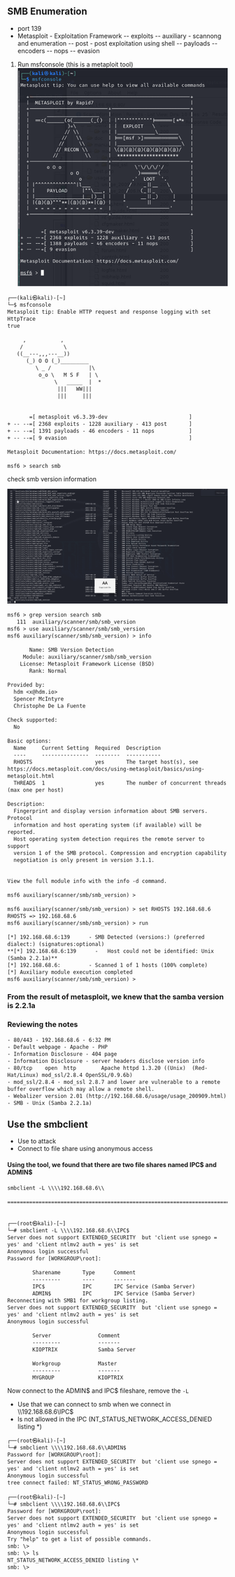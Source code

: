 
## SMB Enumeration

- port 139
- Metasploit - Exploitation Framework
	-- exploits
	-- auxiliary - scannong and enumeration
	-- post - post exploitation using shell
	-- payloads
	-- encoders
	-- nops
	-- evasion
1. Run msfconsole (this is a metaploit tool)
![Alt](../metasploit_smb.png)

```
┌──(kali㉿kali)-[~]
└─$ msfconsole
Metasploit tip: Enable HTTP request and response logging with set HttpTrace 
true
                                                  
     ,           ,
    /             \
   ((__---,,,---__))
      (_) O O (_)_________
         \ _ /            |\
          o_o \   M S F   | \
               \   _____  |  *
                |||   WW|||
                |||     |||


       =[ metasploit v6.3.39-dev                          ]
+ -- --=[ 2368 exploits - 1228 auxiliary - 413 post       ]
+ -- --=[ 1391 payloads - 46 encoders - 11 nops           ]
+ -- --=[ 9 evasion                                       ]

Metasploit Documentation: https://docs.metasploit.com/

msf6 > search smb

```

check smb version information

![Alt](../metasploit_smb_versioninfo.png)

```
msf6 > grep version search smb
   111  auxiliary/scanner/smb/smb_version 
msf6 > use auxiliary/scanner/smb/smb_version
msf6 auxiliary(scanner/smb/smb_version) > info

       Name: SMB Version Detection
     Module: auxiliary/scanner/smb/smb_version
    License: Metasploit Framework License (BSD)
       Rank: Normal

Provided by:
  hdm <x@hdm.io>
  Spencer McIntyre
  Christophe De La Fuente

Check supported:
  No

Basic options:
  Name     Current Setting  Required  Description
  ----     ---------------  --------  -----------
  RHOSTS                    yes       The target host(s), see https://docs.metasploit.com/docs/using-metasploit/basics/using-metasploit.html
  THREADS  1                yes       The number of concurrent threads (max one per host)

Description:
  Fingerprint and display version information about SMB servers. Protocol
  information and host operating system (if available) will be reported.
  Host operating system detection requires the remote server to support
  version 1 of the SMB protocol. Compression and encryption capability
  negotiation is only present in version 3.1.1.


View the full module info with the info -d command.

msf6 auxiliary(scanner/smb/smb_version) > 

msf6 auxiliary(scanner/smb/smb_version) > set RHOSTS 192.168.68.6
RHOSTS => 192.168.68.6
msf6 auxiliary(scanner/smb/smb_version) > run

[*] 192.168.68.6:139      - SMB Detected (versions:) (preferred dialect:) (signatures:optional)
**[*] 192.168.68.6:139      -   Host could not be identified: Unix (Samba 2.2.1a)**
[*] 192.168.68.6:         - Scanned 1 of 1 hosts (100% complete)
[*] Auxiliary module execution completed
msf6 auxiliary(scanner/smb/smb_version) > 

```

### From the result of metasploit, we knew that the samba version is 2.2.1a

### Reviewing the notes

	- 80/443 - 192.168.68.6 - 6:32 PM
	- Default webpage - Apache - PHP
	- Information Disclosure - 404 page
	- Information Disclosure - server headers disclose version info
	- 80/tcp    open  http        Apache httpd 1.3.20 ((Unix)  (Red-Hat/Linux) mod_ssl/2.8.4 OpenSSL/0.9.6b)
	- mod_ssl/2.8.4 - mod_ssl 2.8.7 and lower are vulnerable to a remote buffer overflow which may allow a remote shell.
	- Webalizer version 2.01 (http://192.168.68.6/usage/usage_200909.html)
	- SMB - Unix (Samba 2.2.1a)

## Use the smbclient

- Use to attack
- Connect to file share using anonymous access 

#### Using the tool, we found that there are two file shares named IPC$ and ADMIN$

```
smbclient -L \\\\192.168.68.6\\

=================================================================================


┌──(root㉿kali)-[~]
└─# smbclient -L \\\\192.168.68.6\\IPC$
Server does not support EXTENDED_SECURITY  but 'client use spnego = yes' and 'client ntlmv2 auth = yes' is set
Anonymous login successful
Password for [WORKGROUP\root]:

        Sharename       Type      Comment
        ---------       ----      -------
        IPC$            IPC       IPC Service (Samba Server)
        ADMIN$          IPC       IPC Service (Samba Server)
Reconnecting with SMB1 for workgroup listing.
Server does not support EXTENDED_SECURITY  but 'client use spnego = yes' and 'client ntlmv2 auth = yes' is set
Anonymous login successful

        Server               Comment
        ---------            -------
        KIOPTRIX             Samba Server

        Workgroup            Master
        ---------            -------
        MYGROUP              KIOPTRIX

```

Now connect to the ADMIN$  and IPC$ fileshare, remove the `-L`
- Use that we can connect to smb when we connect in \\\\192.168.68.6\\IPC$ 
- ls not allowed in the IPC (NT_STATUS_NETWORK_ACCESS_DENIED listing \*)

```
┌──(root㉿kali)-[~]
└─# smbclient \\\\192.168.68.6\\ADMIN$
Password for [WORKGROUP\root]:
Server does not support EXTENDED_SECURITY  but 'client use spnego = yes' and 'client ntlmv2 auth = yes' is set
Anonymous login successful
tree connect failed: NT_STATUS_WRONG_PASSWORD
                                                                                                                                                                                                                   
┌──(root㉿kali)-[~]
└─# smbclient \\\\192.168.68.6\\IPC$  
Password for [WORKGROUP\root]:
Server does not support EXTENDED_SECURITY  but 'client use spnego = yes' and 'client ntlmv2 auth = yes' is set
Anonymous login successful
Try "help" to get a list of possible commands.
smb: \> 
smb: \> ls
NT_STATUS_NETWORK_ACCESS_DENIED listing \*
smb: \> 


```

